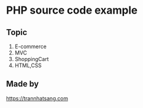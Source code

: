 # PHP source code example

## Topic

1. E-commerce
2. MVC
3. ShoppingCart
4. HTML,CSS

## Made by
https://trannhatsang.com
